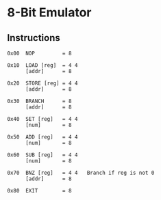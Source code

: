 8-Bit Emulator
==============

Instructions
------------

    0x00  NOP         = 8

    0x10  LOAD [reg]  = 4 4
          [addr]      = 8

    0x20  STORE [reg] = 4 4
          [addr]      = 8

    0x30  BRANCH      = 8
          [addr]      = 8

    0x40  SET [reg]   = 4 4
          [num]       = 8

    0x50  ADD [reg]   = 4 4
          [num]       = 8

    0x60  SUB [reg]   = 4 4
          [num]       = 8

    0x70  BNZ [reg]   = 4 4   Branch if reg is not 0
          [addr]      = 8

    0x80  EXIT        = 8